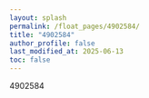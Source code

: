 ```yaml
---
layout: splash
permalink: /float_pages/4902584/
title: "4902584"
author_profile: false
last_modified_at: 2025-06-13
toc: false
---
```

 
4902584
